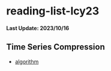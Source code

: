 # reading-list-lcy23

#### Last Update: 2023/10/16

## Time Series Compression
 - [algorithm](./ts_compression/algorithm.md)
